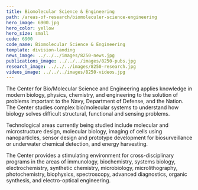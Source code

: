 ```yaml
---
title: Biomolecular Science & Engineering
path: /areas-of-research/biomoleculer-science-engineering
hero_image: 6900.jpg
hero_color: yellow
hero_size: small
code: 6900
code_name: Biomolecular Science & Engineering
template: division-landing
news_image: ../../../images/8250-news.jpg
publications_image: ../../../images/8250-pubs.jpg
research_image: ../../../images/8250-research.jpg
videos_image: ../../../images/8250-videos.jpg
---
```

The Center for Bio/Molecular Science and Engineering applies knowledge in modern biology, physics, chemistry, and engineering to the solution of problems important to the Navy, Department of Defense, and the Nation. The Center studies complex bio/molecular systems to understand how biology solves difficult structural, functional and sensing problems.

Technological areas currently being studied include molecular and microstructure design, molecular biology, imaging of cells using nanoparticles, sensor design and prototype development for biosurveillance or underwater chemical detection, and energy harvesting.

The Center provides a stimulating environment for cross-disciplinary programs in the areas of immunology, biochemistry, systems biology, electrochemistry, synthetic chemistry, microbiology, microlithography, photochemistry, biophysics, spectroscopy, advanced diagnostics, organic synthesis, and electro-optical engineering.
